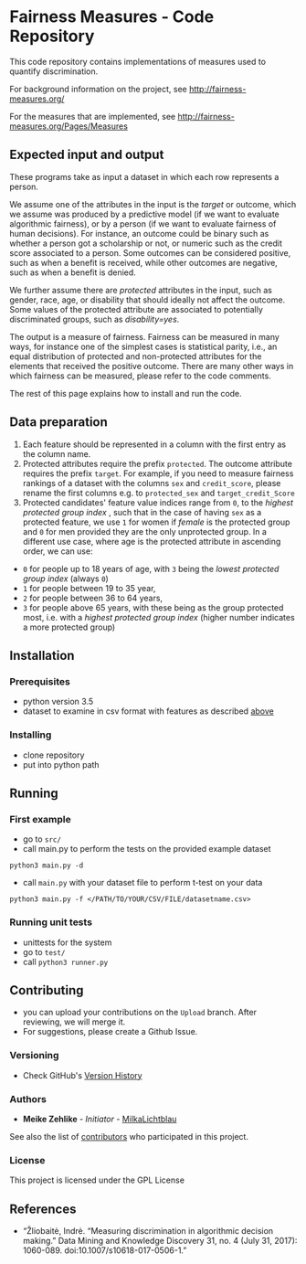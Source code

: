 # Fairness Measures - Code Repository

This code repository contains implementations of measures used to quantify discrimination.

For background information on the project, see http://fairness-measures.org/

For the measures that are implemented, see http://fairness-measures.org/Pages/Measures

## Expected input and output

These programs take as input a dataset in which each row represents a person.

We assume one of the attributes in the input is the *target* or outcome, which we assume was produced by a predictive model (if we want to evaluate algorithmic fairness), or by a person (if we want to evaluate fairness of human decisions). For instance, an outcome could be binary such as whether a person got a scholarship or not, or numeric such as the credit score associated to a person. Some outcomes can be considered positive, such as when a benefit is received, while other outcomes are negative, such as when a benefit is denied.

We further assume there are *protected* attributes in the input, such as gender, race, age, or disability that should ideally not affect the outcome. Some values of the protected attribute are associated to potentially discriminated groups, such as *disability=yes*.

The output is a measure of fairness. Fairness can be measured in many ways, for instance one of the simplest cases is statistical parity, i.e., an equal distribution of protected and non-protected attributes for the elements that received the positive outcome. There are many other ways in which fairness can be measured, please refer to the code comments.

The rest of this page explains how to install and run the code.

## Data preparation

1. Each feature should be represented in a column with the first entry as the column name.
2. Protected attributes require the prefix ``protected``. The outcome attribute requires the prefix ``target``.
For example, if you need to measure fairness rankings of a dataset with the columns ``sex`` and ``credit_score``,
please rename the first columns e.g. to ``protected_sex`` and ``target_credit_Score``
3. Protected candidates' feature value indices range from ``0``, to the <i> highest protected group index </i>, such that in the case of having ``sex`` as a protected feature,
we use ``1`` for women if <i>female</i> is the protected group and ``0`` for men provided they are the only unprotected group. In a different use case,
where age is the protected attribute in ascending order, we can use:
 - ``0`` for people up to 18 years of age, with ``3`` being the <i>lowest protected group index</i> (always ``0``)
 - ``1`` for people between 19 to 35 year,
 - ``2`` for people between 36 to 64 years,
 - ``3`` for people above 65 years, with these being as the group protected most, i.e. with a <i> highest protected group index </i> (higher number indicates a more protected group)

## Installation

### Prerequisites

* python version 3.5
* dataset to examine in csv format with features as described [above](#getting-started)

### Installing

* clone repository
* put into python path

## Running

### First example

* go to ``src/``
* call main.py to perform the tests on the provided example dataset
```
python3 main.py -d
```
* call ``main.py`` with your dataset file to perform t-test on your data
```
python3 main.py -f </PATH/TO/YOUR/CSV/FILE/datasetname.csv>
```

### Running unit tests

* unittests for the system
* go to ``test/``
* call ```python3 runner.py```

## Contributing

* you can upload your contributions on the ``Upload`` branch. After reviewing, we will merge it.
* For suggestions, please create a Github Issue.

### Versioning

* Check GitHub's [Version History](https://github.com/megantosh/fairness_measures/commits/Code_read_only/src)
<!--
* Do we have any special versioning tools? I guess it's just git, right?
-->

### Authors

* **Meike Zehlike** - *Initiator* - [MilkaLichtblau](https://github.com/MilkaLichtblau)

See also the list of [contributors](https://github.com/megantosh/fairness_measures/graphs/contributors) who participated in this project.

### License

This project is licensed under the GPL License <!-- - see the [LICENSE.md](LICENSE.md) file for details -->

## References

* “Žliobaitė, Indrė. “Measuring discrimination in algorithmic decision making.” Data Mining and Knowledge Discovery 31, no. 4 (July 31, 2017): 1060-089. doi:10.1007/s10618-017-0506-1.”
<!--
* cite Zliobaite paper here as inspiration
* Hat tip to anyone who's code was used
* more inspiration
* etc
-->

